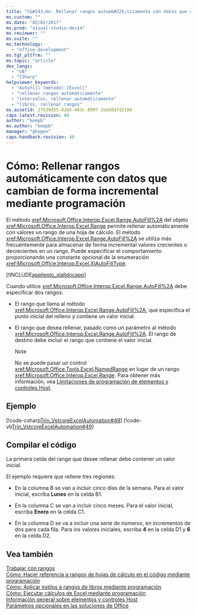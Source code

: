 ```yaml
---
title: "C&#243;mo: Rellenar rangos autom&#225;ticamente con datos que cambian de forma incremental mediante programaci&#243;n | Microsoft Docs"
ms.custom: ""
ms.date: "02/02/2017"
ms.prod: "visual-studio-dev14"
ms.reviewer: ""
ms.suite: ""
ms.technology: 
  - "office-development"
ms.tgt_pltfrm: ""
ms.topic: "article"
dev_langs: 
  - "VB"
  - "CSharp"
helpviewer_keywords: 
  - "Autofill (método) [Excel]"
  - "rellenar rangos automáticamente"
  - "intervalos, rellenar automáticamente"
  - "libros, rellenar rangos"
ms.assetid: 27639d55-8ab5-483c-8907-2ea50dfd2188
caps.latest.revision: 40
author: "kempb"
ms.author: "kempb"
manager: "ghogen"
caps.handback.revision: 40
---
```

# C&#243;mo: Rellenar rangos autom&#225;ticamente con datos que cambian de forma incremental mediante programaci&#243;n
  El método <xref:Microsoft.Office.Interop.Excel.Range.AutoFill%2A> del objeto <xref:Microsoft.Office.Interop.Excel.Range> permite rellenar automáticamente con valores un rango de una hoja de cálculo.  El método <xref:Microsoft.Office.Interop.Excel.Range.AutoFill%2A> se utiliza más frecuentemente para almacenar de forma incremental valores crecientes o decrecientes en un rango.  Puede especificar el comportamiento proporcionando una constante opcional de la enumeración <xref:Microsoft.Office.Interop.Excel.XlAutoFillType>.  
  
 [!INCLUDE[appliesto_xlalldocapp](../vsto/includes/appliesto-xlalldocapp-md.md)]  
  
 Cuando utilice <xref:Microsoft.Office.Interop.Excel.Range.AutoFill%2A> debe especificar dos rangos:  
  
-   El rango que llama al método <xref:Microsoft.Office.Interop.Excel.Range.AutoFill%2A>, que especifica el punto inicial del relleno y contiene un valor inicial.  
  
-   El rango que desea rellenar, pasado como un parámetro al método <xref:Microsoft.Office.Interop.Excel.Range.AutoFill%2A>.  El rango de destino debe incluir el rango que contiene el valor inicial.  
  
    > [!NOTE]  
    >  No se puede pasar un control <xref:Microsoft.Office.Tools.Excel.NamedRange> en lugar de un rango <xref:Microsoft.Office.Interop.Excel.Range>.  Para obtener más información, vea [Limitaciones de programación de elementos y controles Host](../vsto/programmatic-limitations-of-host-items-and-host-controls.md).  
  
## Ejemplo  
 [!code-csharp[Trin_VstcoreExcelAutomation#49](../snippets/csharp/VS_Snippets_OfficeSP/Trin_VstcoreExcelAutomation/CS/Sheet1.cs#49)]
 [!code-vb[Trin_VstcoreExcelAutomation#49](../snippets/visualbasic/VS_Snippets_OfficeSP/Trin_VstcoreExcelAutomation/VB/Sheet1.vb#49)]  
  
## Compilar el código  
 La primera celda del rango que desee rellenar debe contener un valor inicial.  
  
 El ejemplo requiere que rellene tres regiones:  
  
-   En la columna B se van a incluir cinco días de la semana.  Para el valor inicial, escriba **Lunes** en la celda B1.  
  
-   En la columna C se van a incluir cinco meses.  Para el valor inicial, escriba **Enero** en la celda C1.  
  
-   En la columna D se va a incluir una serie de números, en incrementos de dos para cada fila.  Para los valores iniciales, escriba **4** en la celda D1 y **6** en la celda D2.  
  
## Vea también  
 [Trabajar con rangos](../vsto/working-with-ranges.md)   
 [Cómo: Hacer referencia a rangos de hojas de cálculo en el código mediante programación](../vsto/how-to-programmatically-refer-to-worksheet-ranges-in-code.md)   
 [Cómo: Aplicar estilos a rangos de libros mediante programación](../vsto/how-to-programmatically-apply-styles-to-ranges-in-workbooks.md)   
 [Cómo: Ejecutar cálculos de Excel mediante programación](../vsto/how-to-programmatically-run-excel-calculations-programmatically.md)   
 [Información general sobre elementos y controles Host](../vsto/host-items-and-host-controls-overview.md)   
 [Parámetros opcionales en las soluciones de Office](../vsto/optional-parameters-in-office-solutions.md)  
  
  